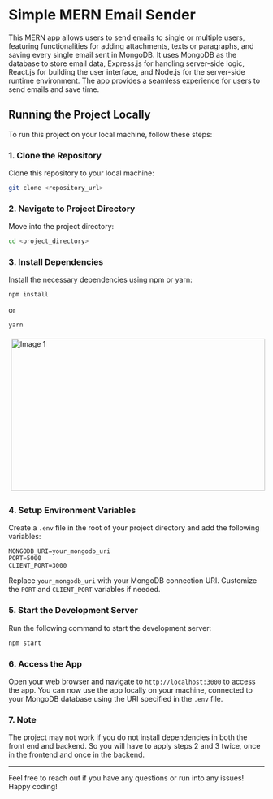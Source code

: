 # Simple MERN Email Sender

This MERN app allows users to send emails to single or multiple users, featuring functionalities for adding attachments, texts or paragraphs, and saving every single email sent in MongoDB. It uses MongoDB as the database to store email data, Express.js for handling server-side logic, React.js for building the user interface, and Node.js for the server-side runtime environment. The app provides a seamless experience for users to send emails and save time.

## Running the Project Locally

To run this project on your local machine, follow these steps:

### 1. Clone the Repository
Clone this repository to your local machine:
```bash
git clone <repository_url>
```

### 2. Navigate to Project Directory
Move into the project directory:
```bash
cd <project_directory>
```

### 3. Install Dependencies
Install the necessary dependencies using npm or yarn:
```bash
npm install
```
or
```bash
yarn
```

<div style="display: flex; align-items: center;">
    <div style="flex: 1; padding: 5px;">
        <img src="https://github.com/skmirajulislam/JourneyCusine/blob/master/img1.png" alt="Image 1" style="width: 500px; height: 300px;">
    </div>
</div>

### 4. Setup Environment Variables
Create a `.env` file in the root of your project directory and add the following variables:
```
MONGODB_URI=your_mongodb_uri
PORT=5000
CLIENT_PORT=3000
```
Replace `your_mongodb_uri` with your MongoDB connection URI. Customize the `PORT` and `CLIENT_PORT` variables if needed.

### 5. Start the Development Server
Run the following command to start the development server:
```bash
npm start
```

### 6. Access the App
Open your web browser and navigate to `http://localhost:3000` to access the app. You can now use the app locally on your machine, connected to your MongoDB database using the URI specified in the `.env` file.

### 7. Note
The project may not work if you do not install dependencies in both the front end and backend. So you will have to apply steps 2 and 3 twice, once in the frontend and once in the backend.

---

Feel free to reach out if you have any questions or run into any issues! Happy coding!
